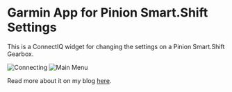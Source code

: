 # Garmin App for Pinion Smart.Shift Settings

This is a ConnectIQ widget for changing the settings on a Pinion Smart.Shift Gearbox.

![Connecting](https://timang.us/assets/bikes/pinion-garmin-app-3.png) ![Main Menu](https://timang.us/assets/bikes/pinion-garmin-app-5.png)

Read more about it on my blog [here](https://timang.us/2025-08-09-pinion-garmin-settings/).
